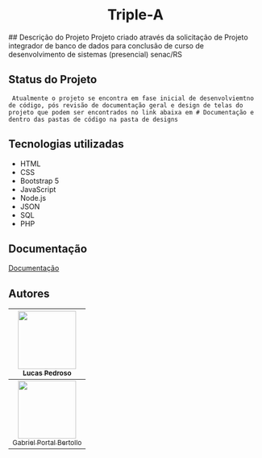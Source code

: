<h1 align="center"> Triple-A </h1>
## Descrição do Projeto
Projeto criado através da solicitação de Projeto integrador de banco de dados para conclusão de curso de desenvolvimento de sistemas (presencial) senac/RS

## Status do Projeto
     Atualmente o projeto se encontra em fase inicial de desenvolviemtno de código, pós revisão de documentação geral e design de telas do projeto que podem ser encontrados no link abaixa em # Documentação e dentro das pastas de código na pasta de designs
## Tecnologias utilizadas
* HTML
* CSS
* Bootstrap 5
* JavaScript
* Node.js
* JSON
* SQL
* PHP
## Documentação

[Documentação]([https://xn--link-da-documentao-itb3f/](https://1drv.ms/x/s!AgfxsRIG3JWKgmeefdOsDnMowHGE?e=6559KV))

## Autores
| [<img src="https://upload.wikimedia.org/wikipedia/commons/thumb/5/58/Dostoevskij_1872.jpg/800px-Dostoevskij_1872.jpg" width=115><br><sub>Lucas Pedroso</sub>](https://github.com/1lucaspedroso) |
| :---: |
| [<img src="https://upload.wikimedia.org/wikipedia/commons/thumb/5/58/Dostoevskij_1872.jpg/800px-Dostoevskij_1872.jpg" width=115><br><sub>Gabriel Portal Bertollo</sub>](https://github.com/anderson-santos-dev)| | :---: |
